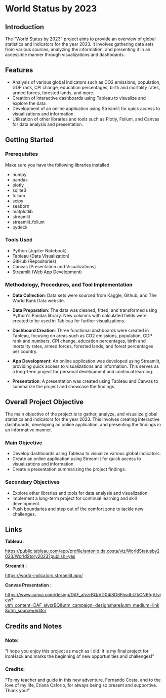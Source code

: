 # World Status by 2023

## Introduction

The "World Status by 2023" project aims to provide an overview of global statistics and indicators for the year 2023. It involves gathering data sets from various sources, analyzing the information, and presenting it in an accessible manner through visualizations and dashboards.

## Features

- Analysis of various global indicators such as CO2 emissions, population, GDP rank, CPI change, education percentages, birth and mortality rates, armed forces, forested lands, and more.
- Creation of interactive dashboards using Tableau to visualize and explore the data.
- Development of an online application using Streamlit for quick access to visualizations and information.
- Utilization of other libraries and tools such as Plotly, Folium, and Canvas for data analysis and presentation.

## Getting Started

### Prerequisites

Make sure you have the following libraries installed:

- numpy
- pandas
- plotly
- sqlite3
- folium
- scipy
- seaborn
- matplotlib
- streamlit
- streamlit_folium
- pydeck

### Tools Used

- Python (Jupiter Notebook)
- Tableau (Data Visualization)
- GitHub (Repositories)
- Canvas (Presentation and Visualizations)
- Streamlit (Web App Development)

### Methodology, Procedures, and Tool Implementation

- **Data Collection**: Data sets were sourced from Kaggle, Github, and The World Bank Data website.

- **Data Preparation**: The data was cleaned, fitted, and transformed using Python's Pandas library. New columns with calculated fields were created to be used in Tableau for further visualizations.

- **Dashboard Creation**: Three functional dashboards were created in Tableau, focusing on areas such as CO2 emissions, population, GDP rank and numbers, CPI change, education percentages, birth and mortality rates, armed forces, forested lands, and forest percentages per country.

- **App Development**: An online application was developed using Streamlit, providing quick access to visualizations and information. This serves as a long-term project for personal development and continual learning.

- **Presentation**: A presentation was created using Tableau and Canvas to summarize the project and showcase the findings.

## Overall Project Objective

The main objective of the project is to gather, analyze, and visualize global statistics and indicators for the year 2023. This involves creating interactive dashboards, developing an online application, and presenting the findings in an informative manner.

### Main Objective

- Develop dashboards using Tableau to visualize various global indicators.
- Create an online application using Streamlit for quick access to visualizations and information.
- Create a presentation summarizing the project findings.

### Secondary Objectives

- Explore other libraries and tools for data analysis and visualization.
- Implement a long-term project for continual learning and skill development.
- Push boundaries and step out of the comfort zone to tackle new challenges.


##  Links  

**Tableau** :

https://public.tableau.com/app/profile/antonio.da.costa/viz/WorldStatusby2023/WorldStory2023?publish=yes

**Streamlit** : 

https://world-indicators.streamlit.app/

**Canvas Presentation** :

https://www.canva.com/design/DAF_aIvzrBQ/VD04i8O6FbsdbtZkON6fqA/view?utm_content=DAF_aIvzrBQ&utm_campaign=designshare&utm_medium=link&utm_source=editor



## Credits and Notes

### Note:

"I hope you enjoy this project as much as I did. It is my final project for IronHack and marks the beginning of new opportunities and challenges!"

### Credits:

"To my teacher and guide in this new adventure, Fernando Costa, and to the love of my life, Eriana Caforio, for always being so present and supportive. Thank you!"